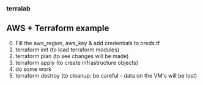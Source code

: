 ### terralab

## AWS + Terraform example


0. Fill the aws_region, aws_key & add credentials to creds.tf
1. terraform init   (to load terraform modules)
2. terraform plan   (to see changes will be made)
3. terraform apply  (to create infrastructure objects)
4. do some work
5. terraform destroy (to cleanup; be careful - data on the VM's will be lost)

